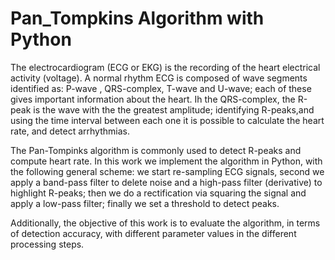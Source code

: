 # Pan_Tompkins Algorithm with Python

The electrocardiogram (ECG or EKG) is the recording of the heart electrical activity (voltage). 
A normal rhythm ECG is composed of wave segments identified as: P-wave , QRS-complex, T-wave
and U-wave; each of these gives important information about the heart. Ih the QRS-complex, the
R-peak is the wave with the the greatest amplitude; identifying R-peaks,and using the time
interval between each one it is possible to calculate the heart rate, and detect arrhythmias.

The Pan-Tompinks algorithm is commonly used to detect R-peaks and compute heart rate. In this work we
implement the algorithm in Python, with the following general scheme: we start re-sampling ECG signals,
second we apply a band-pass filter to delete noise and a high-pass filter (derivative) to highlight
R-peaks; then we do a rectification via squaring the signal and apply a low-pass filter; finally we set
a threshold to detect peaks.

Additionally, the objective of this work is to evaluate the algorithm, in terms of detection accuracy,
with different parameter values in the different processing steps.